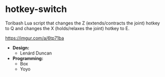 # hotkey-switch
Toribash Lua script that changes the Z (extends/contracts the joint) hotkey to Q and changes the X (holds/relaxes the joint) hotkey to E.

https://imgur.com/a/6tp71ba

* **Design:**
  * Lenárd Duncan
* **Programming:**
  * Box
  * Yoyo
